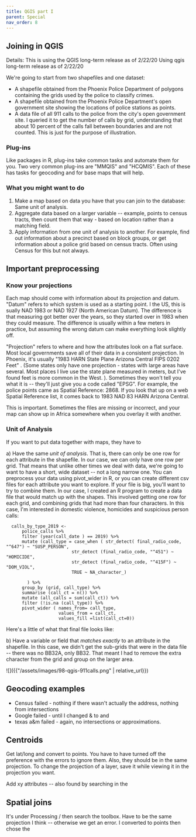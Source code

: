```yaml
---
title: QGIS part I
parent: Special
nav_order: 8
---
```


## Joining in QGIS

Details: This is using the QGIS long-term release as of 2/22/20
Using qgis long-term release as of 2/22/20

We're going to start from two shapefiles and one dataset:

  * A shapefile obtained from the Phoenix Police Department of polygons containing the grids used by the police to classify crimes.  
  * A shapefile obtained from the Phoenix Police Department's open government site showing the locations of police stations as points.
  * A data file of all 911 calls to the police from the city's open government site. I queried it to get the number of calls by grid, understanding that about 10 percent of the calls fall between boundaries and are not counted. This is just for the purpose of illustration.

### Plug-ins

  Like packages in R, plug-ins take common tasks and automate them for you. Two very common plug-ins are "MMQIS" and "HCQMIS". Each of these has tasks for geocoding and for base maps that will help.


### What you might want to do

1. Make a map based on data you have that you can join to the database: Same unit of analysis.
2. Aggregate data based on a larger variable -- example, points to census tracts, then count them that way - based on location rather than a matching field.
3. Apply information from one unit of analysis to another. For example, find out information about a precinct based on block groups, or get information about a police grid based on census tracts. Often using Census for this but not always.


## Important preprocessing

### Know your projections

Each map should come with information about its projection and datum.
"Datum" refers to which system is used as a starting point. I the US, this is sually NAD 1983 or NAD 1927 (North American Datum). The difference is that measuring got better over the years, so they started over in 1983 when they could  measure. The difference is usually within a few meters in practice, but assuming the wrong datum can make everything look slightly off.

"Projection" refers to where and how the attributes look on a flat surface. Most local governments save all of their data in a consistent projection. In Phoenix, it's usually "1983 HARN State Plane Arizona Central FIPS 0202 Feet" . (Some states only have one projection - states with large areas have several. Most places I live use the state plane measured in meters, but I've found feet is more common in the West. ).  Sometimes they won't tell you what it is -- they'll just give you a code called "EPSG". For example, the police points came as Spatial Reference: 2868. If you look that up on a web Spatial Reference list, it comes back to 1983 NAD 83 HARN Arizona Central.

This is important. Sometimes the files are missing or incorrect, and your map can show up in Africa somewhere when you overlay it with another.


### Unit of Analysis

If you want to put data together with maps, they have to

a) Have the same *unit of analysis*. That is, there can only be one row for each attribute in the shapefile. In our case, we can only have one row per grid. That means that unlike other times we deal with data, we're going to want to have a short, wide dataset -- not a long narrow one. You can preprocess your data using pivot_wider in R, or you can create different csv files for each attribute you want to explore. If your file is big, you'll want to try to combine them. In our case, I created an R program to create a data file that would match up with the shapes. This involved getting one row for each grid, and combining grids that had more than four characters. In this case, I'm interested in domestic violence, homicides and suspicious person calls:

      calls_by_type_2019 <-
          police_calls %>%
          filter (year(call_date ) == 2019) %>%
          mutate (call_type = case_when ( str_detect( final_radio_code, "^647") ~ "SUSP_PERSON",
                             str_detect (final_radio_code, "^451") ~ "HOMICIDE",
                             str_detect (final_radio_code, "^415F") ~ "DOM_VIOL",
                             TRUE ~ NA_character_)

            ) %>%
          group_by (grid, call_type) %>%
          summarise (call_ct = n()) %>%
          mutate (all_calls = sum(call_ct)) %>%
          filter (!is.na (call_type)) %>%
          pivot_wider ( names_from= call_type,
                        values_from = call_ct,
                        values_fill =list(call_ct=0))


Here's a little of what that final file looks like:


b) Have a variable or field that *matches exactly* to an attribute in the shapefile. In this case, we didn't get the sub-grids that were in the data file -- there was no BB32A, only BB32. That meant I had to remove the extra character from the grid and group on the larger area.

![]({{"/assets/images/98-qgis-911calls.png" | relative_url}})


## Geocoding examples

* Census failed - nothing if there wasn't actually the address, nothing from intersections
* Google failed - until I changed & to and
* texas a&m failed - again, no intersections or approximations.

## Centroids

Get lat/long and convert to points. You have to have turned off the preference with the errors to ignore them. Also, they should be in the same projection. To change the projection of a layer, save it while viewing it in the projection you want.

Add xy attributes -- also found by searching in the



## Spatial joins

It's under Processing / then search the toolbox. Have to be the same projection I think -- otherwise we get an error. I converted to points then chose the
